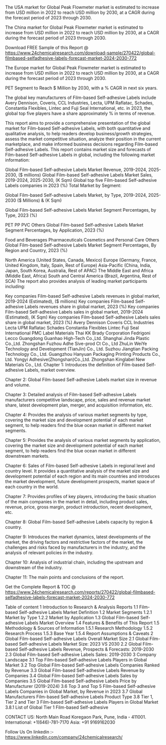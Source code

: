 The USA market for Global Peak Flowmeter market is estimated to increase from USD million in 2022 to reach USD million by 2030, at a CAGR during the forecast period of 2023 through 2030.

The China market for Global Peak Flowmeter market is estimated to increase from USD million in 2022 to reach USD million by 2030, at a CAGR during the forecast period of 2023 through 2030.

Download FREE Sample of this Report @ https://www.24chemicalresearch.com/download-sample/270422/global-filmbased-selfadhesive-labels-forecast-market-2024-2030-772

The Europe market for Global Peak Flowmeter market is estimated to increase from USD million in 2022 to reach USD million by 2030, at a CAGR during the forecast period of 2023 through 2030.

PET Segment to Reach $ Million by 2030, with a % CAGR in next six years.

The global key manufacturers of Film-based Self-adhesive Labels include Avery Dennison, Coveris, CCL Industries, Lecta, UPM Raflatac, Schades, Constantia Flexibles, Lintec and Fuji Seal lnternational, etc. in 2023, the global top five players have a share approximately % in terms of revenue.

This report aims to provide a comprehensive presentation of the global market for Film-based Self-adhesive Labels, with both quantitative and qualitative analysis, to help readers develop business/growth strategies, assess the market competitive situation, analyze their position in the current marketplace, and make informed business decisions regarding Film-based Self-adhesive Labels. This report contains market size and forecasts of Film-based Self-adhesive Labels in global, including the following market information:

Global Film-based Self-adhesive Labels Market Revenue, 2019-2024, 2025-2030, ($ millions)
Global Film-based Self-adhesive Labels Market Sales, 2019-2024, 2025-2030, (K Sqm)
Global top five Film-based Self-adhesive Labels companies in 2023 (%)
Total Market by Segment:

Global Film-based Self-adhesive Labels Market, by Type, 2019-2024, 2025-2030 ($ Millions) & (K Sqm)

Global Film-based Self-adhesive Labels Market Segment Percentages, by Type, 2023 (%)

PET
PP
PVC
Others
Global Film-based Self-adhesive Labels Market Segment Percentages, by Application, 2023 (%)

Food and Beverages
Pharmaceuticals
Cosmetics and Personal Care
Others
Global Film-based Self-adhesive Labels Market Segment Percentages, By Region and Country, 2023 (%)

North America (United States, Canada, Mexico)
Europe (Germany, France, United Kingdom, Italy, Spain, Rest of Europe)
Asia-Pacific (China, India, Japan, South Korea, Australia, Rest of APAC)
The Middle East and Africa (Middle East, Africa)
South and Central America (Brazil, Argentina, Rest of SCA)
The report also provides analysis of leading market participants including:

Key companies Film-based Self-adhesive Labels revenues in global market, 2019-2024 (Estimated), ($ millions)
Key companies Film-based Self-adhesive Labels revenues share in global market, 2023 (%)
Key companies Film-based Self-adhesive Labels sales in global market, 2019-2024 (Estimated), (K Sqm)
Key companies Film-based Self-adhesive Labels sales share in global market, 2023 (%)
Avery Dennison
Coveris
CCL Industries
Lecta
UPM Raflatac
Schades
Constantia Flexibles
Lintec
Fuji Seal lnternational
PMC Label Materials
Thai KK
Brady Corporation
Fedrigoni
Lecco
Guangdong Guanhao High-Tech Co.,Ltd.
Shanghai Jinda Plastic Co.,Ltd.
Zhongshan Fuzhou Adhe Sive-prod Ct Co., Ltd
ZhuLin WeiYe Technology and Development (TianJin) Co., Ltd.
Suzhou Jiangtian Packing Technology Co., Ltd.
Guangzhou Hanyuan Packaging Printing Products Co., Ltd.
Yongyi Adhesive(Zhongshan)Co.,Ltd.
Zhongshan Kinglabel New Materials Co., Ltd.
Chapter 1: Introduces the definition of Film-based Self-adhesive Labels, market overview.

Chapter 2: Global Film-based Self-adhesive Labels market size in revenue and volume.

Chapter 3: Detailed analysis of Film-based Self-adhesive Labels manufacturers competitive landscape, price, sales and revenue market share, latest development plan, merger, and acquisition information, etc.

Chapter 4: Provides the analysis of various market segments by type, covering the market size and development potential of each market segment, to help readers find the blue ocean market in different market segments.

Chapter 5: Provides the analysis of various market segments by application, covering the market size and development potential of each market segment, to help readers find the blue ocean market in different downstream markets.

Chapter 6: Sales of Film-based Self-adhesive Labels in regional level and country level. It provides a quantitative analysis of the market size and development potential of each region and its main countries and introduces the market development, future development prospects, market space of each country in the world.

Chapter 7: Provides profiles of key players, introducing the basic situation of the main companies in the market in detail, including product sales, revenue, price, gross margin, product introduction, recent development, etc.

Chapter 8: Global Film-based Self-adhesive Labels capacity by region & country.

Chapter 9: Introduces the market dynamics, latest developments of the market, the driving factors and restrictive factors of the market, the challenges and risks faced by manufacturers in the industry, and the analysis of relevant policies in the industry.

Chapter 10: Analysis of industrial chain, including the upstream and downstream of the industry.

Chapter 11: The main points and conclusions of the report.

Get the Complete Report & TOC @ https://www.24chemicalresearch.com/reports/270422/global-filmbased-selfadhesive-labels-forecast-market-2024-2030-772

Table of content
1 Introduction to Research & Analysis Reports
1.1 Film-based Self-adhesive Labels Market Definition
1.2 Market Segments
1.2.1 Market by Type
1.2.2 Market by Application
1.3 Global Film-based Self-adhesive Labels Market Overview
1.4 Features & Benefits of This Report
1.5 Methodology & Sources of Information
1.5.1 Research Methodology
1.5.2 Research Process
1.5.3 Base Year
1.5.4 Report Assumptions & Caveats
2 Global Film-based Self-adhesive Labels Overall Market Size
2.1 Global Film-based Self-adhesive Labels Market Size: 2023 VS 2030
2.2 Global Film-based Self-adhesive Labels Revenue, Prospects & Forecasts: 2019-2030
2.3 Global Film-based Self-adhesive Labels Sales: 2019-2030
3 Company Landscape
3.1 Top Film-based Self-adhesive Labels Players in Global Market
3.2 Top Global Film-based Self-adhesive Labels Companies Ranked by Revenue
3.3 Global Film-based Self-adhesive Labels Revenue by Companies
3.4 Global Film-based Self-adhesive Labels Sales by Companies
3.5 Global Film-based Self-adhesive Labels Price by Manufacturer (2019-2024)
3.6 Top 3 and Top 5 Film-based Self-adhesive Labels Companies in Global Market, by Revenue in 2023
3.7 Global Manufacturers Film-based Self-adhesive Labels Product Type
3.8 Tier 1, Tier 2 and Tier 3 Film-based Self-adhesive Labels Players in Global Market
3.8.1 List of Global Tier 1 Film-based Self-adhesive

CONTACT US:
North Main Road Koregaon Park, Pune, India - 411001.
International: +1(646)-781-7170
Asia: +91 9169162030

Follow Us On linkedin :- https://www.linkedin.com/company/24chemicalresearch/
